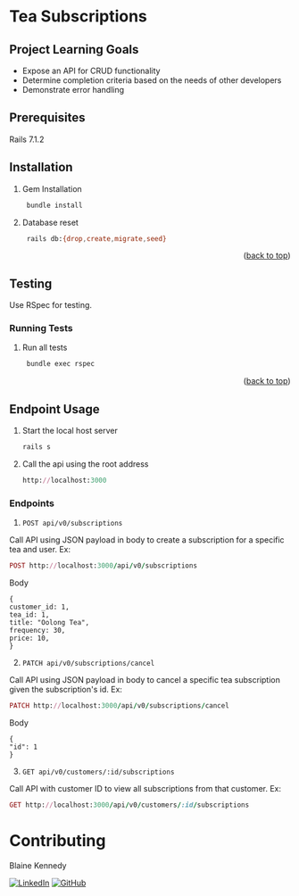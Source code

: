 # Tea Subscriptions

## Project Learning Goals

 - Expose an API for CRUD functionality
 - Determine completion criteria based on the needs of other developers
 - Demonstrate error handling


## Prerequisites

Rails 7.1.2

## Installation

1. Gem Installation
   ```sh
    bundle install
   ```
2. Database reset
   ```sh
    rails db:{drop,create,migrate,seed}
   ```

<p align="right">(<a href="#readme-top">back to top</a>)</p>

## Testing
Use RSpec for testing.

### Running Tests

1. Run all tests
   ```sh
    bundle exec rspec
   ```

<p align="right">(<a href="#readme-top">back to top</a>)</p>

## Endpoint Usage

1. Start the local host server
   ```sh
   rails s
   ```

2. Call the api using the root address

    ```ruby
    http://localhost:3000
    ```
### Endpoints

  1. ```POST api/v0/subscriptions```

Call API using JSON payload in body to create a subscription for a specific tea and user. Ex:

```ruby
POST http://localhost:3000/api/v0/subscriptions 

```

Body
```
{
customer_id: 1,
tea_id: 1,
title: "Oolong Tea",
frequency: 30,
price: 10,
}
```

  2. ```PATCH api/v0/subscriptions/cancel```

Call API using JSON payload in body to cancel a specific tea subscription given the subscription's id. Ex:

```ruby
PATCH http://localhost:3000/api/v0/subscriptions/cancel
``````

Body
```
{
"id": 1
}
```

  3. ```GET api/v0/customers/:id/subscriptions ```

Call API with customer ID to view all subscriptions from that customer. Ex:

```ruby
GET http://localhost:3000/api/v0/customers/:id/subscriptions
```

 # Contributing

Blaine Kennedy 

[![LinkedIn][linkedin-shield]][linkedin-url-bk] 
[![GitHub][github-shield-bk]][github-url-bk]

[linkedin-url-bk]: https://www.linkedin.com/in/blaine-kennedy
[github-shield-bk]: https://img.shields.io/badge/GitHub-bkchilidawg-success?style=for-the-badge&logo=github
[github-url-bk]: https://github.com/bkchilidawg
[linkedin-shield]: https://img.shields.io/badge/-LinkedIn-black.svg?style=for-the-badge&logo=linkedin&colorB=555
